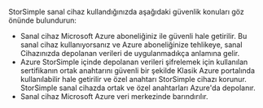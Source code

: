 <!--v-sharos 10/13/2105 virtual device security-->

StorSimple sanal cihaz kullandığınızda aşağıdaki güvenlik konuları göz önünde bulundurun:

* Sanal cihaz Microsoft Azure aboneliğiniz ile güvenli hale getirilir. Bu sanal cihaz kullanıyorsanız ve Azure aboneliğinize tehlikeye, sanal Cihazınızda depolanan verileri de uygulanmadıkça anlamına gelir.
* Azure StorSimple içinde depolanan verileri şifrelemek için kullanılan sertifikanın ortak anahtarını güvenli bir şekilde Klasik Azure portalında kullanılabilir hale getirilir ve özel anahtarı StorSimple cihazı korunur. StorSimple sanal cihazda ortak ve özel anahtarları Azure'da depolanır.
* Sanal cihaz Microsoft Azure veri merkezinde barındırılır.

